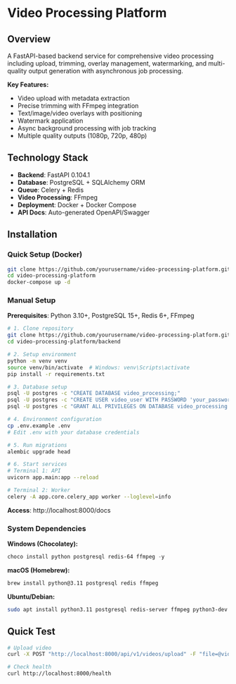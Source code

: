 # Video Processing Platform

## Overview

A FastAPI-based backend service for comprehensive video processing including upload, trimming, overlay management, watermarking, and multi-quality output generation with asynchronous job processing.

**Key Features:**
- Video upload with metadata extraction
- Precise trimming with FFmpeg integration
- Text/image/video overlays with positioning
- Watermark application
- Async background processing with job tracking
- Multiple quality outputs (1080p, 720p, 480p)

## Technology Stack

- **Backend**: FastAPI 0.104.1
- **Database**: PostgreSQL + SQLAlchemy ORM
- **Queue**: Celery + Redis
- **Video Processing**: FFmpeg
- **Deployment**: Docker + Docker Compose
- **API Docs**: Auto-generated OpenAPI/Swagger

## Installation

### Quick Setup (Docker)
```bash
git clone https://github.com/yourusername/video-processing-platform.git
cd video-processing-platform
docker-compose up -d
```

### Manual Setup

**Prerequisites**: Python 3.10+, PostgreSQL 15+, Redis 6+, FFmpeg

```bash
# 1. Clone repository
git clone https://github.com/yourusername/video-processing-platform.git
cd video-processing-platform/backend

# 2. Setup environment
python -m venv venv
source venv/bin/activate  # Windows: venv\Scripts\activate
pip install -r requirements.txt

# 3. Database setup
psql -U postgres -c "CREATE DATABASE video_processing;"
psql -U postgres -c "CREATE USER video_user WITH PASSWORD 'your_password';"
psql -U postgres -c "GRANT ALL PRIVILEGES ON DATABASE video_processing TO video_user;"

# 4. Environment configuration
cp .env.example .env
# Edit .env with your database credentials

# 5. Run migrations
alembic upgrade head

# 6. Start services
# Terminal 1: API
uvicorn app.main:app --reload

# Terminal 2: Worker
celery -A app.core.celery_app worker --loglevel=info
```

**Access**: http://localhost:8000/docs

### System Dependencies

**Windows (Chocolatey):**
```powershell
choco install python postgresql redis-64 ffmpeg -y
```

**macOS (Homebrew):**
```bash
brew install python@3.11 postgresql redis ffmpeg
```

**Ubuntu/Debian:**
```bash
sudo apt install python3.11 postgresql redis-server ffmpeg python3-dev libpq-dev
```

## Quick Test
```bash
# Upload video
curl -X POST "http://localhost:8000/api/v1/videos/upload" -F "file=@video.mp4"

# Check health
curl http://localhost:8000/health
```
